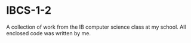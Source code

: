 # IBCS-1-2
A collection of work from the IB computer science class at my school. All enclosed code was written by me.
